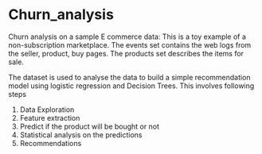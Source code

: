 # Churn_analysis
Churn analysis on a sample E commerce data:
This is a toy example of a non-subscription marketplace. The events set contains the web logs from the seller, product, buy pages. The products set describes the items for sale.

The dataset is used to analyse the data to build a simple recommendation model using logistic regression and Decision Trees.
This involves following steps 
1. Data Exploration
2. Feature extraction
3. Predict if the product will be bought or not
4. Statistical analysis on the predictions
5. Recommendations
